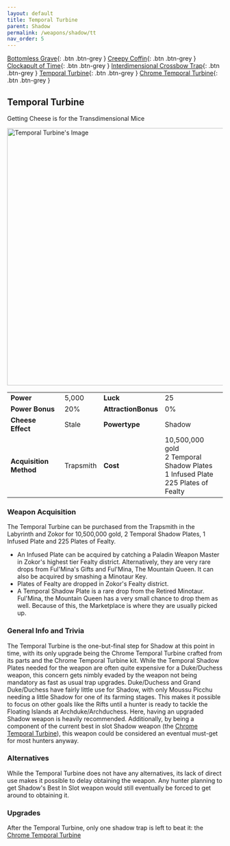 ```yaml
---
layout: default
title: Temporal Turbine
parent: Shadow
permalink: /weapons/shadow/tt
nav_order: 5
---
```


<span class="fs-1">[Bottomless Grave](/weapons/shadow/bg){: .btn .btn-grey } </span><span class="fs-1"> [Creepy Coffin](/weapons/shadow/coffin){: .btn .btn-grey } </span><span class="fs-1"> [Clockapult of Time](/weapons/shadow/cot){: .btn .btn-grey } </span><span class="fs-1"> [Interdimensional Crossbow Trap](/weapons/shadow/idct){: .btn .btn-grey } </span><span class="fs-1"> [Temporal Turbine](/weapons/shadow/tt){: .btn .btn-grey } </span><span class="fs-1"> [Chrome Temporal Turbine](/weapons/shadow/ctt){: .btn .btn-grey } </span>

## Temporal Turbine

Getting Cheese is for the Transdimensional Mice

<img src="/assets/images/weapons/tt.png" alt="Temporal Turbine's Image" width="600">

|                        |           |                     |                                                                                              |
| ---------------------- | --------- | ------------------- | -------------------------------------------------------------------------------------------- |
| **Power**              | 5,000     | **Luck**            | 25                                                                                           |
| **Power Bonus**        | 20%       | **AttractionBonus** | 0%                                                                                           |
| **Cheese Effect**      | Stale     | **Powertype**       | Shadow                                                                                       |
| **Acquisition Method** | Trapsmith | **Cost**            | 10,500,000 gold <br> 2 Temporal Shadow Plates <br> 1 Infused Plate <br> 225 Plates of Fealty |

### Weapon Acquisition

The Temporal Turbine can be purchased from the Trapsmith in the Labyrinth and Zokor for 10,500,000 gold, 2 Temporal Shadow Plates, 1 Infused Plate and 225 Plates of Fealty.

- An Infused Plate can be acquired by catching a Paladin Weapon Master in Zokor's highest tier Fealty district. Alternatively, they are very rare drops from Ful'Mina's Gifts and Ful'Mina, The Mountain Queen. It can also be acquired by smashing a Minotaur Key.
- Plates of Fealty are dropped in Zokor's Fealty district.
- A Temporal Shadow Plate is a rare drop from the Retired Minotaur. Ful'Mina, the Mountain Queen has a very small chance to drop them as well. Because of this, the Marketplace is where they are usually picked up.

### General Info and Trivia

The Temporal Turbine is the one-but-final step for Shadow at this point in time, with its only upgrade being the Chrome Temporal Turbine crafted from its parts and the Chrome Temporal Turbine kit.
While the Temporal Shadow Plates needed for the weapon are often quite expensive for a Duke/Duchess weapon, this concern gets nimbly evaded by the weapon not being mandatory as fast as usual trap upgrades. Duke/Duchess and Grand Duke/Duchess have fairly little use for Shadow, with only Moussu Picchu needing a little Shadow for one of its farming stages. This makes it possible to focus on other goals like the Rifts until a hunter is ready to tackle the Floating Islands at Archduke/Archduchess. Here, having an upgraded Shadow weapon is heavily recommended. Additionally, by being a component of the current best in slot Shadow weapon (the [Chrome Temporal Turbine](/weapons/shadow/ctt)), this weapon could be considered an eventual must-get for most hunters anyway.

### Alternatives

While the Temporal Turbine does not have any alternatives, its lack of direct use makes it possible to delay obtaining the weapon. Any hunter planning to get Shadow's Best In Slot weapon would still eventually be forced to get around to obtaining it.

### Upgrades

After the Temporal Turbine, only one shadow trap is left to beat it: the [Chrome Temporal Turbine](/weapons/shadow/ctt)
